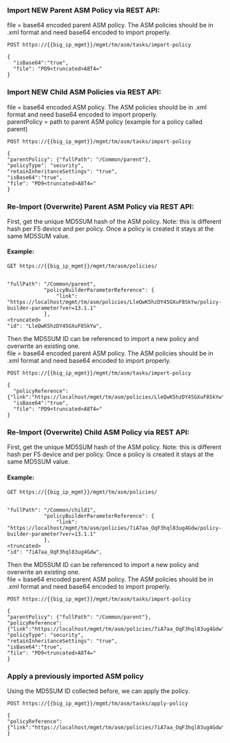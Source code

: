### Import NEW Parent ASM Policy via REST API:
file = base64 encoded parent ASM policy. The ASM policies should be in .xml format and need base64 encoded to import properly. 
```
POST https://{{big_ip_mgmt}}/mgmt/tm/asm/tasks/import-policy

{
  "isBase64":"true",
  "file": "PD9<truncated>A8T4="
}
```
### Import NEW Child ASM Policies via REST API:
file = base64 encoded ASM policy. The ASM policies should be in .xml format and need base64 encoded to import properly.   
parentPolicy = path to parent ASM policy (example for a policy called parent)

```
POST https://{{big_ip_mgmt}}/mgmt/tm/asm/tasks/import-policy

{
"parentPolicy": {"fullPath": "/Common/parent"},
"policyType": "security",
"retainInheritanceSettings": "true", 
"isBase64":"true",
"file": "PD9<truncated>A8T4="
}
```

### Re-Import (Overwrite) Parent ASM Policy via REST API:
First, get the unique MD5SUM hash of the ASM policy. Note: this is different hash per F5 device and per policy. Once a policy is created it stays at the same MD5SUM value. 

#### Example:
```
GET https://{{big_ip_mgmt}}/mgmt/tm/asm/policies/


"fullPath": "/Common/parent",
            "policyBuilderParameterReference": {
                "link": "https://localhost/mgmt/tm/asm/policies/LleQwK5hzDY45GXuF8SkYw/policy-builder-parameter?ver=13.1.1"
            },
<truncated>
"id": "LleQwK5hzDY45GXuF8SkYw",
```
Then the MD5SUM ID can be referenced to import a new policy and overwrite an existing one.  
file = base64 encoded parent ASM policy. The ASM policies should be in .xml format and need base64 encoded to import properly. 


```
POST https://{{big_ip_mgmt}}/mgmt/tm/asm/tasks/import-policy

{
  "policyReference": {"link":"https://localhost/mgmt/tm/asm/policies/LleQwK5hzDY45GXuF8SkYw"},
  "isBase64":"true",
  "file": "PD9<truncated>A8T4="
}
```

### Re-Import (Overwrite) Child ASM Policy via REST API:
First, get the unique MD5SUM hash of the ASM policy. Note: this is different hash per F5 device and per policy. Once a policy is created it stays at the same MD5SUM value. 

#### Example:
```
GET https://{{big_ip_mgmt}}/mgmt/tm/asm/policies/


"fullPath": "/Common/child1",
            "policyBuilderParameterReference": {
                "link": "https://localhost/mgmt/tm/asm/policies/7iA7aa_OqF3hql83ug4Gdw/policy-builder-parameter?ver=13.1.1"
            },
<truncated>
"id": "7iA7aa_OqF3hql83ug4Gdw",
```
Then the MD5SUM ID can be referenced to import a new policy and overwrite an existing one.  
file = base64 encoded parent ASM policy. The ASM policies should be in .xml format and need base64 encoded to import properly. 


```
POST https://{{big_ip_mgmt}}/mgmt/tm/asm/tasks/import-policy

{
"parentPolicy": {"fullPath": "/Common/parent"},
"policyReference": {"link":"https://localhost/mgmt/tm/asm/policies/7iA7aa_OqF3hql83ug4Gdw"},
"policyType": "security",
"retainInheritanceSettings": "true", 
"isBase64":"true",
"file": "PD9<truncated>A8T4="
}
```

### Apply a previously imported ASM policy
Using the MD5SUM ID collected before, we can apply the policy. 
```
POST https://{{big_ip_mgmt}}/mgmt/tm/asm/tasks/apply-policy

{
"policyReference": {"link":"https://localhost/mgmt/tm/asm/policies/7iA7aa_OqF3hql83ug4Gdw"}
}
```


